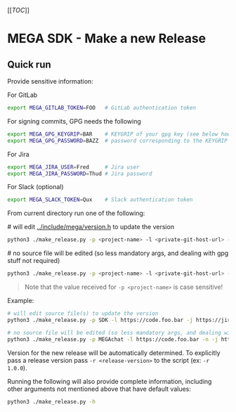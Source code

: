 [[_TOC_]]

# MEGA SDK - Make a new Release


## Quick run

Provide sensitive information:

For GitLab
```sh
export MEGA_GITLAB_TOKEN=FOO   # GitLab authentication token
```
For signing commits, GPG needs the following
```sh
export MEGA_GPG_KEYGRIP=BAR    # KEYGRIP of your gpg key (see below how to find it); required only when a source file will be edited
export MEGA_GPG_PASSWORD=BAZZ  # password corresponding to the KEYGRIP (the one used to sign any commit); required only when a source file will be edited
```
For Jira
```sh
export MEGA_JIRA_USER=Fred     # Jira user
export MEGA_JIRA_PASSWORD=Thud # Jira password
```
For Slack (optional)
```sh
export MEGA_SLACK_TOKEN=Qux    # Slack authentication token
```

From current directory run one of the following:

\# will edit [../include/mega/version.h](../include/mega/version.h) to update the version
```sh
python3 ./make_release.py -p <project-name> -l <private-git-host-url> -j <project-management-url> -t <target-apps> -c <chat-channel>
```

\# no source file will be edited (so less mandatory args, and dealing with gpg stuff not required)
```sh
python3 ./make_release.py -p <project-name> -l <private-git-host-url> -n -j <project-management-url> -t <target-apps> -c <chat-channel>
```

> Note that the value received for `-p <project-name>` is case sensitive!

Example:

```sh
# will edit source file(s) to update the version
python3 ./make_release.py -p SDK -l https://code.foo.bar -j https://jira.foo.bar -t "Android 1.0.1 / iOS 1.2 / MEGAsync 9.9.9" -c sdk

# no source file will be edited (so less mandatory args, and dealing with gpg stuff not required)
python3 ./make_release.py -p MEGAchat -l https://code.foo.bar -n -j https://jira.foo.bar -t "Android 1.0.1 / iOS 1.2 / MEGAsync 9.9.9" -c sdk
```

Version for the new release will be automatically determined. To explicitly pass a release version pass `-r <release-version>` to the script (ex: `-r 1.0.0`).

Running the following will also provide complete information, including other arguments not mentioned above that have default values:
```sh
python3 ./make_release.py -h
```
